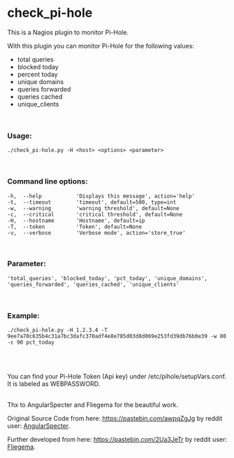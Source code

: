 # check_pi-hole
This is a Nagios plugin to monitor Pi-Hole.

With this plugin you can monitor Pi-Hole for the following values:
- total queries
- blocked today
- percent today
- unique domains
- queries forwarded
- queries cached
- unique_clients
<br>

### Usage:

```
./check_pi-hole.py -H <host> <options> <parameter>
```
<br>

### Command line options:
  
  ```
  -h,  --help           'Displays this message', action='help'
  -t,  --timeout        'timeout', default=500, type=int
  -w,  --warning        'warning threshold', default=None
  -c,  --critical       'critical threshold', default=None
  -H,  --hostname       'Hostname', default=ip
  -T,  --token          'Token', default=None
  -v,  --verbose        'Verbose mode', action='store_true'
  ```
<br>
  
### Parameter:
  ```
  'total_queries', 'blocked_today', 'pct_today', 'unique_domains', 'queries_forwarded', 'queries_cached', 'unique_clients'
  ```
<br>
 
 ### Example:

  ```
  ./check_pi-hole.py -H 1.2.3.4 -T 9ee7a70c635b4c31a7bc3dafc370adf4e8e785d03d8d069e253fd39db76b0e39 -w 80 -c 90 pct_today
  ```
<br>
<br>
 
 
You can find your Pi-Hole Token (Api key) under /etc/pihole/setupVars.conf. It is labeled as WEBPASSWORD.
<br>
<br>

 
Thx to AngularSpecter and Fliegema for the beautiful work.
<br>
 
Original Source Code from here: https://pastebin.com/awpqZgJg by reddit user: [AngularSpecter](https://pastebin.com/u/angularspecter).
<br>
 
Further developed from here: https://pastebin.com/2Ua3JeTr by reddit user: [Fliegema](https://pastebin.com/u/fliegema).
<br>
